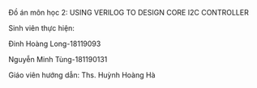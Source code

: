 Đồ án môn học 2: USING VERILOG TO DESIGN CORE I2C CONTROLLER 
<p>Sinh viên thực hiện:<p> 
<p>Đinh Hoàng Long-18119093<p> 
<p>Nguyễn Minh Tùng-181190131<p> 
<p>Giáo viên hướng dẫn: Ths. Huỳnh Hoàng Hà<p>
